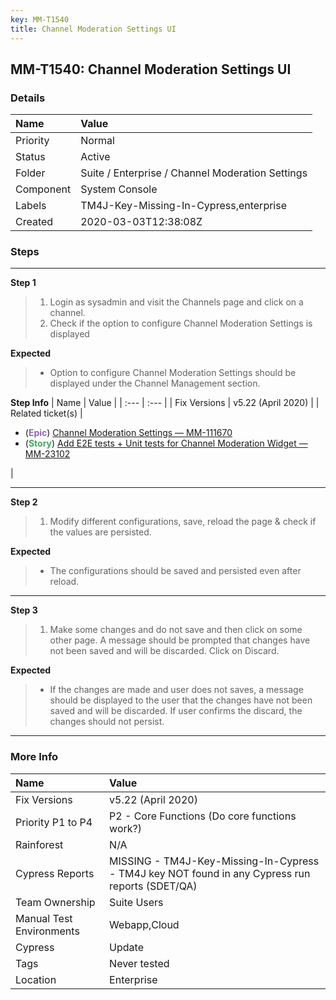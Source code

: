 ```yaml
---
key: MM-T1540
title: Channel Moderation Settings UI
---
```


## MM-T1540: Channel Moderation Settings UI

### Details

| Name      | Value                                            |
| :-------- | :----------------------------------------------- |
| Priority  | Normal                                           |
| Status    | Active                                           |
| Folder    | Suite / Enterprise / Channel Moderation Settings |
| Component | System Console                                   |
| Labels    | TM4J-Key-Missing-In-Cypress,enterprise           |
| Created   | 2020-03-03T12:38:08Z                             |

### Steps

<hr/>

**Step 1**

> <article><ol><li><span data-sheets-userformat='{"2":9153,"3":{"1":0},"9":0,"10":1,"11":4,"12":0,"16":10}' data-sheets-value='{"1":2,"2":"1. Login as sysadmin and visit the Channels page and click on a channel. \n2. Check if the option to configure Channel Moderation Settings is displayed\n3. Modify different configurations, save, reload the page & check if the values are persisted.\n4. Make some changes and do not save and then click on some other page. A message should be prompted that changes have not been saved and will be discarded. Click on Discard. "}'>Login as sysadmin and visit the Channels page and click on a channel.</span></li><li><span data-sheets-userformat='{"2":9153,"3":{"1":0},"9":0,"10":1,"11":4,"12":0,"16":10}' data-sheets-value='{"1":2,"2":"1. Login as sysadmin and visit the Channels page and click on a channel. \n2. Check if the option to configure Channel Moderation Settings is displayed\n3. Modify different configurations, save, reload the page & check if the values are persisted.\n4. Make some changes and do not save and then click on some other page. A message should be prompted that changes have not been saved and will be discarded. Click on Discard. "}'>Check if the option to configure Channel Moderation Settings is displayed</span></li></ol></article>

**Expected**

> <article><ul><li><span data-sheets-userformat='{"2":9153,"3":{"1":0},"9":0,"10":1,"11":4,"12":0,"16":10}' data-sheets-value='{"1":2,"2":"2. Option to configure Channel Moderation Settings should be displayed under the Channel Management section. \n3. The configurations should be saved and persisted even after reload. \n4. If the changes are made and user does not saves, a message should be displayed to the user that the changes have not been saved and will be discarded. If user confirms the discard, the changes should not persist."}'>Option to configure Channel Moderation Settings should be displayed under the Channel Management section. <br></span></li></ul></article>

**Step Info**
| Name | Value |
| :--- | :--- |
| Fix Versions | v5.22 (April 2020) |
| Related ticket(s) | <ul><li>(<strong><span style="color: rgb(147, 101, 184);">Epic</span></strong>) <a href="https://mattermost.atlassian.net/browse/MM-11670">Channel Moderation Settings — MM-111670</a></li><li>(<strong><span style="color: rgb(65, 168, 95);">Story</span></strong>)&nbsp;<a href="https://mattermost.atlassian.net/browse/MM-23102">Add E2E tests + Unit tests for Channel Moderation Widget — MM-23102</a></li></ul> |

<hr/>

**Step 2**

> <article><ol><li>Modify different configurations, save, reload the page &amp; check if the values are persisted.</li></ol></article>

**Expected**

> <article><ul><li><span data-sheets-userformat='{"2":9153,"3":{"1":0},"9":0,"10":1,"11":4,"12":0,"16":10}' data-sheets-value='{"1":2,"2":"2. Option to configure Channel Moderation Settings should be displayed under the Channel Management section. \n3. The configurations should be saved and persisted even after reload. \n4. If the changes are made and user does not saves, a message should be displayed to the user that the changes have not been saved and will be discarded. If user confirms the discard, the changes should not persist."}'>The configurations should be saved and persisted even after reload. <br></span></li></ul></article>

<hr/>

**Step 3**

> <article><ol><li>Make some changes and do not save and then click on some other page. A message should be prompted that changes have not been saved and will be discarded. Click on Discard.</li></ol></article>

**Expected**

> <article><ul><li><span data-sheets-userformat='{"2":9153,"3":{"1":0},"9":0,"10":1,"11":4,"12":0,"16":10}' data-sheets-value='{"1":2,"2":"2. Option to configure Channel Moderation Settings should be displayed under the Channel Management section. \n3. The configurations should be saved and persisted even after reload. \n4. If the changes are made and user does not saves, a message should be displayed to the user that the changes have not been saved and will be discarded. If user confirms the discard, the changes should not persist."}'>If the changes are made and user does not saves, a message should be displayed to the user that the changes have not been saved and will be discarded. If user confirms the discard, the changes should not persist.</span></li></ul></article>

<hr/>

### More Info

| Name                     | Value                                                                                           |
| :----------------------- | :---------------------------------------------------------------------------------------------- |
| Fix Versions             | v5.22 (April 2020)                                                                              |
| Priority P1 to P4        | P2 - Core Functions (Do core functions work?)                                                   |
| Rainforest               | N/A                                                                                             |
| Cypress Reports          | MISSING - TM4J-Key-Missing-In-Cypress - TM4J key NOT found in any Cypress run reports (SDET/QA) |
| Team Ownership           | Suite Users                                                                                     |
| Manual Test Environments | Webapp,Cloud                                                                                    |
| Cypress                  | Update                                                                                          |
| Tags                     | Never tested                                                                                    |
| Location                 | Enterprise                                                                                      |

